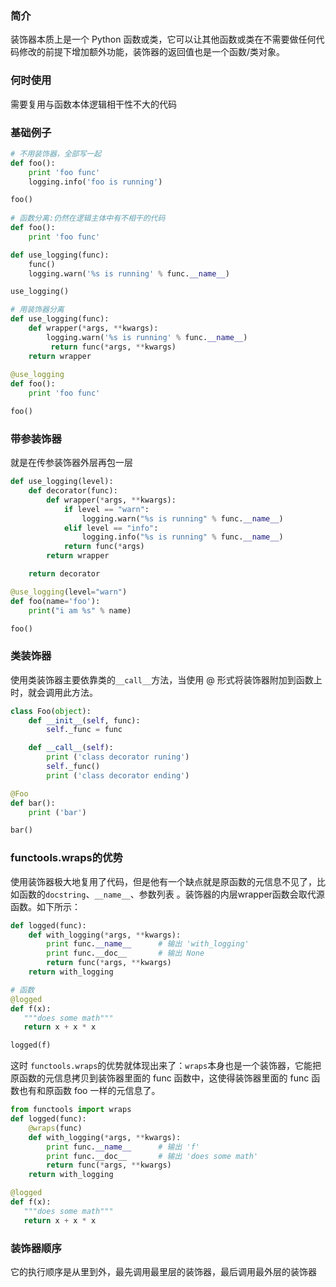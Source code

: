 ### 简介

 装饰器本质上是一个 Python 函数或类，它可以让其他函数或类在不需要做任何代码修改的前提下增加额外功能，装饰器的返回值也是一个函数/类对象。 

### 何时使用

需要复用与函数本体逻辑相干性不大的代码

### 基础例子

```python
# 不用装饰器，全部写一起
def foo():
	print 'foo func'
	logging.info('foo is running')

foo()
    
# 函数分离:仍然在逻辑主体中有不相干的代码
def foo():
	print 'foo func'

def use_logging(func):
    func()
	logging.warn('%s is running' % func.__name__)

use_logging()

# 用装饰器分离
def use_logging(func):
    def wrapper(*args, **kwargs):
		logging.warn('%s is running' % func.__name__)
         return func(*args, **kwargs)
    return wrapper
	
@use_logging
def foo():
	print 'foo func'

foo()
```

### 带参装饰器

就是在传参装饰器外层再包一层

```python
def use_logging(level):
    def decorator(func):
        def wrapper(*args, **kwargs):
            if level == "warn":
                logging.warn("%s is running" % func.__name__)
            elif level == "info":
                logging.info("%s is running" % func.__name__)
            return func(*args)
        return wrapper

    return decorator

@use_logging(level="warn")
def foo(name='foo'):
    print("i am %s" % name)

foo()
```

### 类装饰器

 使用类装饰器主要依靠类的`__call__`方法，当使用 @ 形式将装饰器附加到函数上时，就会调用此方法。 

```python
class Foo(object):
    def __init__(self, func):
        self._func = func

    def __call__(self):
        print ('class decorator runing')
        self._func()
        print ('class decorator ending')

@Foo
def bar():
    print ('bar')

bar()
```

### functools.wraps的优势

 使用装饰器极大地复用了代码，但是他有一个缺点就是原函数的元信息不见了，比如函数的`docstring`、`__name__`、参数列表 。装饰器的内层wrapper函数会取代源函数。如下所示：

```python
def logged(func):
    def with_logging(*args, **kwargs):
        print func.__name__      # 输出 'with_logging'
        print func.__doc__       # 输出 None
        return func(*args, **kwargs)
    return with_logging

# 函数
@logged
def f(x):
   """does some math"""
   return x + x * x

logged(f)
```

这时 `functools.wraps`的优势就体现出来了：`wraps`本身也是一个装饰器，它能把原函数的元信息拷贝到装饰器里面的 func 函数中，这使得装饰器里面的 func 函数也有和原函数 foo 一样的元信息了。 

```python
from functools import wraps
def logged(func):
    @wraps(func)
    def with_logging(*args, **kwargs):
        print func.__name__      # 输出 'f'
        print func.__doc__       # 输出 'does some math'
        return func(*args, **kwargs)
    return with_logging

@logged
def f(x):
   """does some math"""
   return x + x * x
```

### 装饰器顺序

 它的执行顺序是从里到外，最先调用最里层的装饰器，最后调用最外层的装饰器 